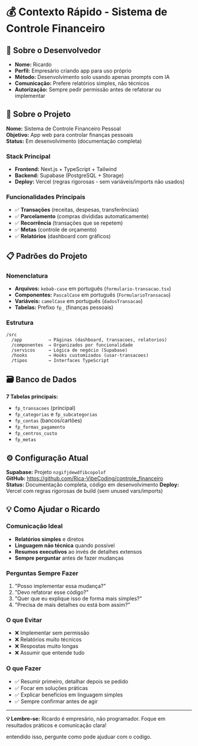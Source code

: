 # 💰 Contexto Rápido - Sistema de Controle Financeiro

## 👤 Sobre o Desenvolvedor
- **Nome:** Ricardo
- **Perfil:** Empresário criando app para uso próprio
- **Método:** Desenvolvimento solo usando apenas prompts com IA
- **Comunicação:** Prefere relatórios simples, não técnicos
- **Autorização:** Sempre pedir permissão antes de refatorar ou implementar


## 🎯 Sobre o Projeto

**Nome:** Sistema de Controle Financeiro Pessoal  
**Objetivo:** App web para controlar finanças pessoais  
**Status:** Em desenvolvimento (documentação completa)

### Stack Principal
- **Frontend:** Next.js + TypeScript + Tailwind
- **Backend:** Supabase (PostgreSQL + Storage)
- **Deploy:** Vercel (regras rigorosas - sem variáveis/imports não usados)

### Funcionalidades Principais
- ✅ **Transações** (receitas, despesas, transferências)
- ✅ **Parcelamento** (compras divididas automaticamente)
- ✅ **Recorrência** (transações que se repetem)
- ✅ **Metas** (controle de orçamento)
- ✅ **Relatórios** (dashboard com gráficos)

## 📋 Padrões do Projeto

### Nomenclatura
- **Arquivos:** `kebab-case` em português (`formulario-transacao.tsx`)
- **Componentes:** `PascalCase` em português (`FormularioTransacao`)
- **Variáveis:** `camelCase` em português (`dadosTransacao`)
- **Tabelas:** Prefixo `fp_` (finanças pessoais)

### Estrutura
```
/src
  /app          → Páginas (dashboard, transacoes, relatorios)
  /componentes  → Organizados por funcionalidade
  /servicos     → Lógica de negócio (Supabase)
  /hooks        → Hooks customizados (usar-transacoes)
  /tipos        → Interfaces TypeScript
```

## 🗃️ Banco de Dados

**7 Tabelas principais:**
- `fp_transacoes` (principal)
- `fp_categorias` e `fp_subcategorias`
- `fp_contas` (bancos/cartões)
- `fp_formas_pagamento`
- `fp_centros_custo`
- `fp_metas`


## ⚙️ Configuração Atual

**Supabase:** Projeto `nzgifjdewdfibcopolof`  
**GitHub:** https://github.com/Rica-VibeCoding/controle_financeiro  
**Status:** Documentação completa, código em desenvolvimento
**Deploy:** Vercel com regras rigorosas de build (sem unused vars/imports)

## 💡 Como Ajudar o Ricardo

### Comunicação Ideal
- **Relatórios simples** e diretos
- **Linguagem não técnica** quando possível
- **Resumos executivos** ao invés de detalhes extensos
- **Sempre perguntar** antes de fazer mudanças

### Perguntas Sempre Fazer
1. "Posso implementar essa mudança?"
2. "Devo refatorar esse código?"
3. "Quer que eu explique isso de forma mais simples?"
4. "Precisa de mais detalhes ou está bom assim?"

### O que Evitar
- ❌ Implementar sem permissão
- ❌ Relatórios muito técnicos
- ❌ Respostas muito longas
- ❌ Assumir que entende tudo

### O que Fazer
- ✅ Resumir primeiro, detalhar depois se pedido
- ✅ Focar em soluções práticas
- ✅ Explicar benefícios em linguagem simples
- ✅ Sempre confirmar antes de agir

---

**💡 Lembre-se:** Ricardo é empresário, não programador. Foque em resultados práticos e comunicação clara!

entendido isso, pergunte como pode ajuduar com o codigo.
